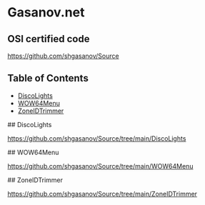 # Gasanov.net

## OSI certified code

<https://github.com/shgasanov/Source>

## Table of Contents

- [DiscoLights](#DiscoLights)
- [WOW64Menu](#WOW64Menu)
- [ZoneIDTrimmer](#ZoneIDTrimmer)

<a name="DiscoLights"/>
## DiscoLights

<https://github.com/shgasanov/Source/tree/main/DiscoLights>

<a name="WOW64Menu"/>
## WOW64Menu

<https://github.com/shgasanov/Source/tree/main/WOW64Menu>

<a name="ZoneIDTrimmer"/>
## ZoneIDTrimmer

<https://github.com/shgasanov/Source/tree/main/ZoneIDTrimmer>
